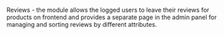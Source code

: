 Reviews - the module allows the logged users to leave their reviews for products on frontend and provides a separate page in the admin panel for managing and sorting reviews by different attributes.
